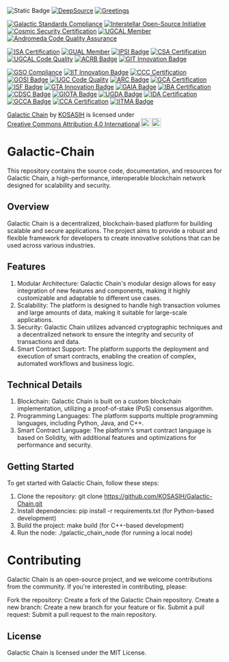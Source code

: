 ![Static Badge](https://img.shields.io/badge/Galactic-Chain-gold)
[![DeepSource](https://app.deepsource.com/gh/KOSASIH/Galactic-Chain.svg/?label=active+issues&show_trend=true&token=Va43Tbxi_dN9KfZpLVGUR_K4)](https://app.deepsource.com/gh/KOSASIH/Galactic-Chain/)
[![Greetings](https://github.com/KOSASIH/Galactic-Chain/actions/workflows/greetings.yml/badge.svg)](https://github.com/KOSASIH/Galactic-Chain/actions/workflows/greetings.yml)

[![Galactic Standards Compliance](https://img.shields.io/badge/Galactic%20Standards-Compliant-00BFFF.svg)](https://github.com/KOSASIH/Galactic-Chain)
[![Interstellar Open-Source Initiative](https://img.shields.io/badge/Interstellar%20Open--Source-Participating-FF69B4.svg)](https://github.com/KOSASIH/Galactic-Chain)
[![Cosmic Security Certification](https://img.shields.io/badge/Cosmic%20Security-Certified-008000.svg)](https://github.com/KOSASIH/Galactic-Chain)
[![UGCAL Member](https://img.shields.io/badge/UGCAL%20Member-Verified-FFC107.svg)](https://github.com/KOSASIH/Galactic-Chain)
[![Andromeda Code Quality Assurance](https://img.shields.io/badge/Andromeda%20Code%20Quality-Assured-87CEEB.svg)](https://github.com/KOSASIH/Galactic-Chain)

[![ISA Certification](https://img.shields.io/badge/ISA%20Certification-Compliant-00BFFF.svg)](https://www.isa.int/certification/galactic-chain)
[![GUAL Member](https://img.shields.io/badge/GUAL%20Member-Verified-FFC107.svg)](https://www.gual.org/members/galactic-chain)
[![IPSI Badge](https://img.shields.io/badge/IPSI%20Badge-Participating-FF69B4.svg)](https://www.ipsi.int/projects/galactic-chain)
[![CSA Certification](https://img.shields.io/badge/CSA%20Certification-Certified-008000.svg)](https://www.cs-alliance.org/certification/galactic-chain)
[![UGCAL Code Quality](https://img.shields.io/badge/UGCAL%20Code%20Quality-Assured-87CEEB.svg)](https://www.ugcal.org/code-quality/galactic-chain)
[![ACRB Badge](https://img.shields.io/badge/ACRB%20Badge-Approved-6495ED.svg)](https://www.acrb.org/reviews/galactic-chain)
[![GIT Innovation Badge](https://img.shields.io/badge/GIT%20Innovation%20Badge-Innovative-FFA07A.svg)](https://www.git.edu/innovation/galactic-chain)

[![GSO Compliance](https://img.shields.io/badge/GSO%20Compliance-Compliant-00BFFF.svg)](https://www.gso.int/compliance/galactic-chain)
[![IIT Innovation Badge](https://img.shields.io/badge/IIT%20Innovation%20Badge-Innovative-FFA07A.svg)](https://www.iit.edu/innovation/galactic-chain)
[![CCC Certification](https://img.shields.io/badge/CCC%20Certification-Certified-008000.svg)](https://www.ccc.int/certification/galactic-chain)
[![GOSI Badge](https://img.shields.io/badge/GOSI%20Badge-Participating-FF69B4.svg)](https://www.gosi.int/projects/galactic-chain)
[![UGC Code Quality](https://img.shields.io/badge/UGC%20Code%20Quality-Assured-87CEEB.svg)](https://www.ugc.int/code-quality/galactic-chain)
[![ARC Badge](https://img.shields.io/badge/ARC%20Badge-Research-6495ED.svg)](https://www.arc.int/research/galactic-chain)
[![GCA Certification](https://img.shields.io/badge/GCA%20Certification-Certified-008000.svg)](https://www.gca.int/certification/galactic-chain)
[![ISF Badge](https://img.shields.io/badge/ISF%20Badge-Participating-FF69B4.svg)](https://www.isf.int/projects/galactic-chain)
[![GTA Innovation Badge](https://img.shields.io/badge/GTA%20Innovation%20Badge-Innovative-FFA07A.svg)](https://www.gta.int/innovation/galactic-chain)
[![GAIA Badge](https://img.shields.io/badge/GAIA%20Badge-AI%20Powered-6495ED.svg)](https://www.gaia.int/ai/galactic-chain)
[![IBA Certification](https://img.shields.io/badge/IBA%20Certification-Certified-008000.svg)](https://www.iba.int/certification/galactic-chain)
[![CDSC Badge](https://img.shields.io/badge/CDSC%20Badge-Data%20Driven-FF69B4.svg)](https://www.cdsc.int/data/galactic-chain)
[![GIOTA Badge](https://img.shields.io/badge/GIOTA%20Badge-IoT%20Enabled-6495ED.svg)](https://www.giota.int/iot/galactic-chain)
[![UGDA Badge](https://img.shields.io/badge/UGDA%20Badge-Developer%20Community-FFA07A.svg)](https://www.ugda.int/community/galactic-chain)
[![IDA Certification](https://img.shields.io/badge/IDA%20Certification-Certified-008000.svg)](https://www.ida.int/certification/galactic-chain)
[![GCCA Badge](https://img.shields.io/badge/GCCA%20Badge-Cloud%20Enabled-6495ED.svg)](https://www.gcca.int/cloud/galactic-chain)
[![CCA Certification](https://img.shields.io/badge/CCA%20Certification-Certified-008000.svg)](https://www.cca.int/certification/galactic-chain)
[![IITMA Badge](https://img.shields.io/badge/IITMA%20Badge-IT%20Service%20Management-FF69B4.svg)](https://www.iitma.int/itsm/galactic-chain)

<p xmlns:cc="http://creativecommons.org/ns#" xmlns:dct="http://purl.org/dc/terms/"><a property="dct:title" rel="cc:attributionURL" href="https://github.com/KOSASIH/Galactic-Chain">Galactic Chain</a> by <a rel="cc:attributionURL dct:creator" property="cc:attributionName" href="https://www.linkedin.com/in/kosasih-81b46b5a">KOSASIH</a> is licensed under <a href="https://creativecommons.org/licenses/by/4.0/?ref=chooser-v1" target="_blank" rel="license noopener noreferrer" style="display:inline-block;">Creative Commons Attribution 4.0 International<img style="height:22px!important;margin-left:3px;vertical-align:text-bottom;" src="https://mirrors.creativecommons.org/presskit/icons/cc.svg?ref=chooser-v1" alt=""><img style="height:22px!important;margin-left:3px;vertical-align:text-bottom;" src="https://mirrors.creativecommons.org/presskit/icons/by.svg?ref=chooser-v1" alt=""></a></p>

# Galactic-Chain

This repository contains the source code, documentation, and resources for Galactic Chain, a high-performance, interoperable blockchain network designed for scalability and security.

## Overview

Galactic Chain is a decentralized, blockchain-based platform for building scalable and secure applications. The project aims to provide a robust and flexible framework for developers to create innovative solutions that can be used across various industries.

## Features

1. Modular Architecture: Galactic Chain's modular design allows for easy integration of new features and components, making it highly customizable and adaptable to different use cases.
2. Scalability: The platform is designed to handle high transaction volumes and large amounts of data, making it suitable for large-scale applications.
3. Security: Galactic Chain utilizes advanced cryptographic techniques and a decentralized network to ensure the integrity and security of transactions and data.
4. Smart Contract Support: The platform supports the deployment and execution of smart contracts, enabling the creation of complex, automated workflows and business logic.

## Technical Details

1. Blockchain: Galactic Chain is built on a custom blockchain implementation, utilizing a proof-of-stake (PoS) consensus algorithm.
2. Programming Languages: The platform supports multiple programming languages, including Python, Java, and C++.
3. Smart Contract Language: The platform's smart contract language is based on Solidity, with additional features and optimizations for performance and security.

## Getting Started

To get started with Galactic Chain, follow these steps:

1. Clone the repository: git clone https://github.com/KOSASIH/Galactic-Chain.git
2. Install dependencies: pip install -r requirements.txt (for Python-based development)
3. Build the project: make build (for C++-based development)
4. Run the node: ./galactic_chain_node (for running a local node)

# Contributing

Galactic Chain is an open-source project, and we welcome contributions from the community. If you're interested in contributing, please:

Fork the repository: Create a fork of the Galactic Chain repository.
Create a new branch: Create a new branch for your feature or fix.
Submit a pull request: Submit a pull request to the main repository.

## License

Galactic Chain is licensed under the MIT License.
